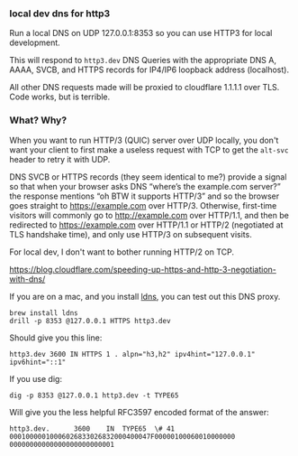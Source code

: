 ### local dev dns for http3

Run a local DNS on UDP 127.0.0.1:8353 so you can use HTTP3 for local development.

This will respond to `http3.dev` DNS Queries with the appropriate DNS A, AAAA, SVCB, and HTTPS records for IP4/IP6 loopback address (localhost).

All other DNS requests made will be proxied to cloudflare 1.1.1.1 over TLS. Code works, but is terrible.

### What? Why?

When you want to run HTTP/3 (QUIC) server over UDP locally, you don't want your client to first make a useless request with TCP
to get the `alt-svc` header to retry it with UDP.

DNS SVCB or HTTPS records (they seem identical to me?) provide a signal so that when your browser asks DNS “where’s the example.com server?” the response mentions “oh BTW it supports HTTP/3” and so the browser goes straight to https://example.com over HTTP/3. Otherwise, first-time visitors will commonly go to http://example.com over HTTP/1.1, and then be redirected to https://example.com over HTTP/1.1 or HTTP/2 (negotiated at TLS handshake time), and only use HTTP/3 on subsequent visits.

For local dev, I don't want to bother running HTTP/2 on TCP.

https://blog.cloudflare.com/speeding-up-https-and-http-3-negotiation-with-dns/

If you are on a mac, and you install [ldns](https://github.com/NLnetLabs/ldns), you can test out this DNS proxy.
```
brew install ldns
drill -p 8353 @127.0.0.1 HTTPS http3.dev
```
Should give you this line:
```
http3.dev 3600 IN HTTPS 1 . alpn="h3,h2" ipv4hint="127.0.0.1" ipv6hint="::1"
```

If you use dig:
```
dig -p 8353 @127.0.0.1 http3.dev -t TYPE65
```
Will give you the less helpful RFC3597 encoded format of the answer:
```
http3.dev.		3600	IN	TYPE65	\# 41 00010000010006026833026832000400047F00000100060010000000 00000000000000000000000001
```


